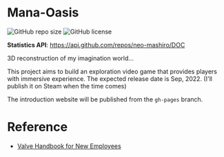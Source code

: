 # Mana-Oasis

![GitHub repo size](https://img.shields.io/github/repo-size/neo-mashiro/Mana-Oasis?color=g&label=Total%20Size&style=plastic)
![GitHub license](https://img.shields.io/github/license/neo-mashiro/Mana-Oasis?label=License&style=plastic)

**Statistics API**: https://api.github.com/repos/neo-mashiro/DOC

3D reconstruction of my imagination world...

This project aims to build an exploration video game that provides players with immersive experience. The expected release date is Sep, 2022. (I'll publish it on Steam when the time comes)

The introduction website will be published from the `gh-pages` branch.







# Reference

- [Valve Handbook for New Employees](http://media.steampowered.com/apps/valve/Valve_Handbook_LowRes.pdf)
